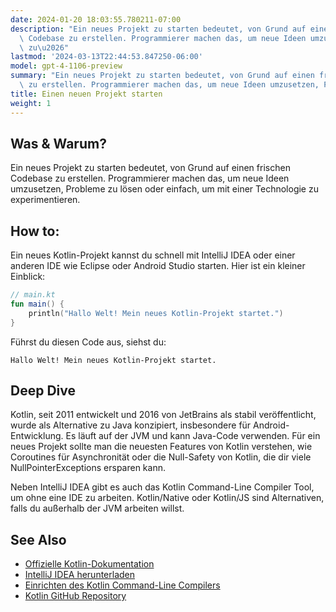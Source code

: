 ```yaml
---
date: 2024-01-20 18:03:55.780211-07:00
description: "Ein neues Projekt zu starten bedeutet, von Grund auf einen frischen\
  \ Codebase zu erstellen. Programmierer machen das, um neue Ideen umzusetzen, Probleme\
  \ zu\u2026"
lastmod: '2024-03-13T22:44:53.847250-06:00'
model: gpt-4-1106-preview
summary: "Ein neues Projekt zu starten bedeutet, von Grund auf einen frischen Codebase\
  \ zu erstellen. Programmierer machen das, um neue Ideen umzusetzen, Probleme zu\u2026"
title: Einen neuen Projekt starten
weight: 1
---
```


## Was & Warum?
Ein neues Projekt zu starten bedeutet, von Grund auf einen frischen Codebase zu erstellen. Programmierer machen das, um neue Ideen umzusetzen, Probleme zu lösen oder einfach, um mit einer Technologie zu experimentieren.

## How to:
Ein neues Kotlin-Projekt kannst du schnell mit IntelliJ IDEA oder einer anderen IDE wie Eclipse oder Android Studio starten. Hier ist ein kleiner Einblick:

```Kotlin
// main.kt
fun main() {
    println("Hallo Welt! Mein neues Kotlin-Projekt startet.")
}
```

Führst du diesen Code aus, siehst du:
```
Hallo Welt! Mein neues Kotlin-Projekt startet.
```

## Deep Dive
Kotlin, seit 2011 entwickelt und 2016 von JetBrains als stabil veröffentlicht, wurde als Alternative zu Java konzipiert, insbesondere für Android-Entwicklung. Es läuft auf der JVM und kann Java-Code verwenden. Für ein neues Projekt sollte man die neuesten Features von Kotlin verstehen, wie Coroutines für Asynchronität oder die Null-Safety von Kotlin, die dir viele NullPointerExceptions ersparen kann.

Neben IntelliJ IDEA gibt es auch das Kotlin Command-Line Compiler Tool, um ohne eine IDE zu arbeiten. Kotlin/Native oder Kotlin/JS sind Alternativen, falls du außerhalb der JVM arbeiten willst.

## See Also
- [Offizielle Kotlin-Dokumentation](https://kotlinlang.org/docs/reference/)
- [IntelliJ IDEA herunterladen](https://www.jetbrains.com/idea/download/)
- [Einrichten des Kotlin Command-Line Compilers](https://kotlinlang.org/docs/tutorials/command-line.html)
- [Kotlin GitHub Repository](https://github.com/JetBrains/kotlin)
